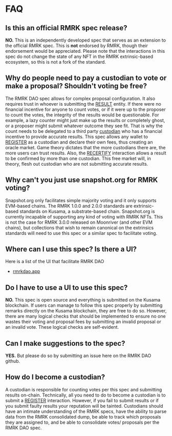# FAQ

## Is this an official RMRK spec release?

**NO.** This is an independently developed spec that serves as an extension to the official RMRK spec. This is **not** endorsed by RMRK, though their endorsement would
be appreciated. Please note that the interactions in this spec do not change the state of any NFT in the RMRK extrinsic-based ecosystem, so this is not a fork of the
standard.

## Why do people need to pay a custodian to vote or make a proposal? Shouldn't voting be free?

The RMRK DAO spec allows for complex proposal configuration. It also requires trust in whoever is submitting the [RESULT](./entities/result.md) entity.
If there were no financial incentive for anyone to count votes, or if it were up to the proposer to count the votes, the integrity of the results would be questionable.
For example, a lazy counter might just make up the results or completely ghost, or a proposer might submit whatever outcome they see fit. That is why the count needs to be delegated to a
third party [custodian](./entities/custodian.md) who has a financial incentive to provide accurate results. This spec allows any wallet to [REGISTER](./interactions/REGISTER.md)
as a custodian and declare their own fees, thus creating an oracle market. Game theory dictates that the more custodians there are, the more users can trust results.
Also, the [RECERTIFY](./interactions/RECERTIFY.md) interaction allows a result to be confirmed by more than one custodian. This free market will, in theory, flesh out
custodian who are not submitting accurate results.

## Why can't you just use snapshot.org for RMRK voting?

Snapshot.org only facilitates simple majority voting and it only supports EVM-based chains. The RMRK 1.0.0 and 2.0.0 standards are extrinsic-based standards on Kusama,
a substrate-based chain. Snapshot.org is currently incapable of supporting any kind of voting with RMRK NFTs. This is not the case for RMRK 3.0.0 released on
Moonriver (and other EVM chains), but collections that wish to remain canonical on the extrinsics standards will need to use this spec or a similar spec to facilitate voting.

## Where can I use this spec? Is there a UI?

Here is a list of the UI that facilitate RMRK DAO
- [rmrkdao.app](https://rmrkdao.app)

## Do I have to use a UI to use this spec?

**NO.** This spec is open source and everything is submitted on the Kusama blockchain. If users can manage to follow this spec properly by submitting remarks directly on the Kusama
blockchain, they are free to do so. However, there are many logical checks that should be implemented to ensure no one wastes their voting and proposal fees by
submitting an invalid proposal or an invalid vote. These logical checks are self-evident.

## Can I make suggestions to the spec?

**YES.** But please do so by submitting an issue here on the RMRK DAO github.

## How do I become a custodian?

A custodian is responsible for counting votes per this spec and submitting results on-chain. Technically, all you need to do to become a custodian is to submit a [REGISTER](./interactions/REGISTER.md) interaction.
However, if you fail to submit results or if you submit faulty results your reputation will be tainted. Custodians should have an intimate understanding of the RMRK
specs, have the ability to parse data from the RMRK consolidated dump, be able to track which proposals they are assigned to, and be able to consolidate votes/ proposals per the RMRK DAO spec.
